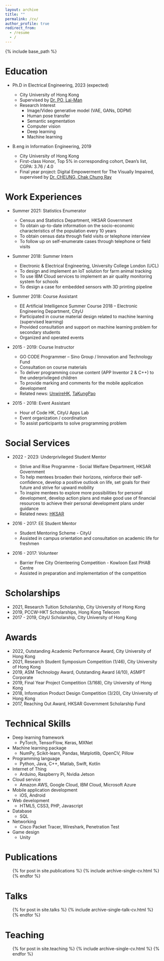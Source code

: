 ```yaml
---
layout: archive
title: ""
permalink: /cv/
author_profile: true
redirect_from:
  - /resume
  - /
---
```


{% include base_path %}

Education
======
* Ph.D  in Electrical Engineering, 2023 (expected)
  * City University of Hong Kong 
  * Supervised by [Dr. PO, Lai-Man](http://www.ee.cityu.edu.hk/~lmpo/) 
  * Research Interest
    * Image/Video generative model (VAE, GANs, DDPM)
    * Human pose transfer
    * Semantic segmentation
    * Computer vision
    * Deep learning
    * Machine learning

* B.eng in Information Engineering, 2019
  * City University of Hong Kong 
  * First-class Honor, Top 5% in corresponding cohort, Dean’s list, CGPA: 3.76 / 4.0
  * Final year project: Digital Empowerment for The Visually Impaired, supervised by [Dr. CHEUNG, Chak Chung Ray](https://www.ee.cityu.edu.hk/~rcheung/About_Me.html)

Work Experiences
======
* Summer 2021: Statistics Enumerator
  * Census and Statistics Department, HKSAR Government
  * To obtain up-to-date information on the socio-economic characteristics of the population every 10 years
  * To obtain census data through field visits or telephone interview
  * To follow up on self-enumerate cases through telephone or field visits

* Summer 2018: Summer Intern
  * Electronic & Electrical Engineering, University College London (UCL)
  * To design and implement an IoT solution for farm animal tracking
  * To use IBM Cloud services to implement an air quality monitoring system for schools
  * To design a case for embedded sensors with 3D printing pipeline

* Summer 2018: Course Assistant 
  * EE Artificial Intelligence Summer Course 2018 – Electronic Engineering Department, CityU
  * Participated in course material design related to machine learning (supervised learning)
  * Provided consultation and support on machine learning problem for secondary students 
  * Organized and operated events

* 2015 - 2019: Course Instructor
  * GO CODE Programmer – Sino Group / Innovation and Technology Fund 
  * Consultation on course materials
  * To deliver programming course content (APP Inventor 2 & C++) to the underprivileged children
  * To provide marking and comments for the mobile application development
  * Related news: [UnwireHK](https://bit.ly/3d3UjRe), [TaKungPao](https://bit.ly/3RAGn0a)

* 2015 - 2018: Event Assistant
  * Hour of Code HK, CityU Apps Lab
  * Event organization / coordination
  * To assist participants to solve programming problem
  
Social Services
======
* 2022 - 2023: Underprivileged Student Mentor
  * Strive and Rise Programme - Social Welfare Department, HKSAR Government
  * To help mentees broaden their horizons, reinforce their self-confidence, develop a positive outlook on life, set goals for their future and strive for upward mobility
  * To inspire mentees to explore more possibilities for personal development, develop action plans and make good use of financial resources to achieve their personal development plans under guidance
  * Related news: [HKSAR](https://www.swd.gov.hk/en/index/site_pubsvc/page_young/sub_strive_and_rise/)

* 2016 - 2017: EE Student Mentor
  * Student Mentoring Scheme - CityU
  * Assisted in campus orientation and consultation on academic life for freshmen

* 2016 - 2017: Volunteer
  * Barrier Free City Orienteering Competition - Kowloon East PHAB Centre
  * Assisted in preparation and implementation of the competition

Scholarships
======
* 2021, Research Tuition Scholarship, City University of Hong Kong
* 2019, PCCW-HKT Scholarships, Hong Kong Telecom
* 2017 - 2019, CityU Scholarship, City University of Hong Kong

Awards
======
* 2022, Outstanding Academic Performance Award, City University of Hong Kong
* 2021, Research Student Symposium Competition (1/46), City University of Hong Kong
* 2019, ASM Technology Award, Outstanding Award (4/10), ASMPT Corporate
* 2019, Final Year Project Competition (3/168), City University of Hong Kong
* 2018, Information Product Design Competition (3/20), City University of Hong Kong
* 2017, Reaching Out Award, HKSAR Government Scholarship Fund 

Technical Skills
======
* Deep learning framework
  * PyTorch, TensorFlow, Keras, MXNet
* Machine learning package 
  * NumPy, Scikit-learn, Pandas, Matplotlib, OpenCV, Pillow
* Programming language
  * Python, Java, C++, Matlab, Swift, Kotlin
* Internet of Thing
  * Arduino, Raspberry Pi, Nvidia Jetson 
* Cloud service
  * Amazon AWS, Google Cloud, IBM Cloud, Microsoft Azure 
* Mobile application development
  * iOS, Android 
* Web development 
  * HTML5, CSS3, PHP, Javascript 
* Database
  * SQL
* Networking
  * Cisco Packet Tracer, Wireshark, Penetration Test
* Game design
  * Unity


Publications
======
  <ul>{% for post in site.publications %}
    {% include archive-single-cv.html %}
  {% endfor %}</ul>
  
Talks
======
  <ul>{% for post in site.talks %}
    {% include archive-single-talk-cv.html %}
  {% endfor %}</ul>
  
Teaching
======
  <ul>{% for post in site.teaching %}
    {% include archive-single-cv.html %}
  {% endfor %}</ul>
